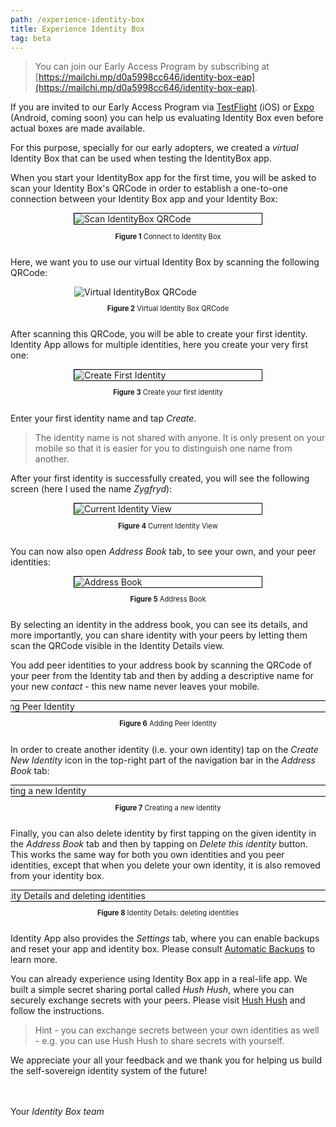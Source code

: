```yaml
---
path: /experience-identity-box
title: Experience Identity Box
tag: beta
---
```


> You can join our Early Access Program by subscribing at [https://mailchi.mp/d0a5998cc646/identity-box-eap](https://mailchi.mp/d0a5998cc646/identity-box-eap).

If you are invited to our Early Access Program via [TestFlight](https://developer.apple.com/testflight/) (iOS) or [Expo](https://expo.io) (Android, coming soon) you can help us evaluating Identity Box even before actual boxes are made available.

For this purpose, specially for our early adopters, we created a *virtual* Identity Box that can be used when testing the IdentityBox app.

When you start your IdentityBox app for the first time, you will be asked to scan your Identity Box's QRCode in order to establish a one-to-one connection between your Identity Box app and your Identity Box:

<a id="figure-1"></a> 
<div class="flex-wrap">
<div class="bordered-content-300">
  <img alt="Scan IdentityBox QRCode" src="assets/ExperienceIdBox-assets/ConnectToIdBox.png" />
</div>
<p class="figure-title"><b>Figure 1</b> Connect to Identity Box</p>
</div>

Here, we want you to use our virtual Identity Box by scanning the following QRCode:

<a id="figure-2"></a> 
<div class="flex-wrap">
<div style="width: 300px;">
  <img alt="Virtual IdentityBox QRCode" src="assets/ExperienceIdBox-assets/QRCodeStockholm.png" />
</div>
<p class="figure-title"><b>Figure 2</b> Virtual Identity Box QRCode</p>
</div>

After scanning this QRCode, you will be able to create your first identity. Identity App allows for multiple identities, here you create your very first one:

<a id="figure-3"></a> 
<div class="flex-wrap">
<div class="bordered-content-300">
  <img alt="Create First Identity" src="assets/ExperienceIdBox-assets/CreateFirstIdentity.png"/>
</div>
<p class="figure-title"><b>Figure 3</b> Create your first identity</p>
</div>


Enter your first identity name and tap _Create_.

> The identity name is not shared with anyone. It is only present on your mobile so that it is easier for you to distinguish one name from another.

After your first identity is successfully created, you will see the following screen (here I used the name *Zygfryd*):

<a id="figure-4"></a> 
<div class="flex-wrap">
<div class="bordered-content-300">
  <img alt="Current Identity View" src="assets/ExperienceIdBox-assets/Zygfryd.png"/>
</div>
<p class="figure-title"><b>Figure 4</b> Current Identity View</p>
</div>

You can now also open *Address Book* tab, to see your own, and your peer identities:

<a id="figure-5"></a> 
<div class="flex-wrap">
<div class="bordered-content-300">
  <img alt="Address Book" src="assets/ExperienceIdBox-assets/AddressBook.png"/>
</div>
<p class="figure-title"><b>Figure 5</b> Address Book</p>
</div>

By selecting an identity in the address book, you can see its details, and more importantly, you can share
identity with your peers by letting them scan the QRCode visible in the Identity Details view.

You add peer identities to your address book by scanning the QRCode of your peer from the Identity tab and then by adding a descriptive name for your new *contact* - this new name never leaves your mobile.

<a id="figure-6"></a> 
<div class="scrollable flex-wrap responsive">
<div class="bordered-content-600">
  <img alt="Adding Peer Identity" src="assets/ExperienceIdBox-assets/NewPeerIdentity.png"/>
</div>
</div>
<div class="flex-wrap responsive">
<p class="figure-title"><b>Figure 6</b> Adding Peer Identity</p>
</div>

In order to create another identity (i.e. your own identity) tap on the _Create New Identity_ icon in the top-right part of the navigation bar in the _Address Book_ tab:

<a id="figure-7"></a> 
<div class="scrollable flex-wrap responsive">
<div class="bordered-content-600">
  <img alt="Creating a new Identity" src="assets/ExperienceIdBox-assets/CreateNewIdentity.png"/>
</div>
</div>
<div class="flex-wrap responsive">
<p class="figure-title"><b>Figure 7</b> Creating a new identity</p>
</div>

Finally, you can also delete identity by first tapping on the given identity in the _Address Book_ tab and then by tapping on _Delete this identity_ button. This works the same way for both you own identities and you peer identities, except that when you delete your own identity, it is also removed from your identity box.

<a id="figure-8"></a> 
<div class="scrollable flex-wrap responsive">
<div class="bordered-content-600">
  <img alt="Identity Details and deleting identities" src="assets/ExperienceIdBox-assets/IdentityDetails.png"/>
</div>
</div>
<div class="flex-wrap responsive">
<p class="figure-title"><b>Figure 8</b> Identity Details: deleting identities</p>
</div>

Identity App also provides the _Settings_ tab, where you can enable backups and reset your app and identity box. Please consult [Automatic Backups](/backups) to learn more.



You can already experience using Identity Box app in a real-life app. We built a simple secret sharing portal called *Hush Hush*, where you can securely exchange secrets with your peers. Please visit <a href="https://idbox.online/hush-hush" target="_blank">Hush Hush</a> and follow
the instructions.

> Hint - you can exchange secrets between your own identities as well - e.g. you can use Hush Hush to share secrets with yourself.

We appreciate your all your feedback and we thank you for helping us build the self-sovereign identity system of the future!

<br/><br/>
Your *Identity Box team*

<style scoped>
.scrollable {
  width: 100%;
  overflow-x: auto;
}
.flex-wrap {
  display:flex;
  flex-flow:column;
  justify-content:center;
  align-items: center;
}
@media (max-width: 650px) {
  .responsive {
    align-items: flex-start;
  }  
}
.figure-title {
  font-size: 0.8em
}
.bordered-content-600 {
  width: 600px;
  border: 1px solid black;
}
.bordered-content-300 {
  width: 300px;
  border: 1px solid black;
}
</style>

